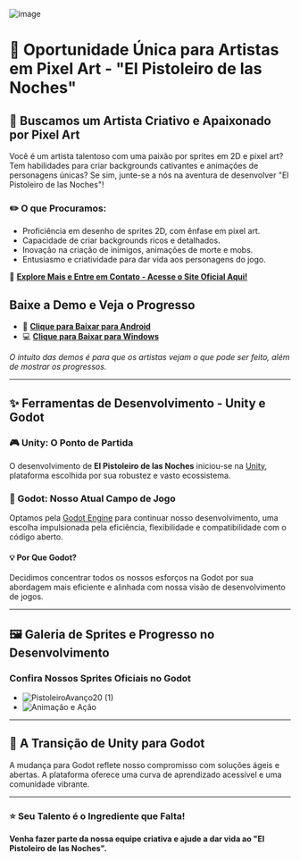 ![image](https://github.com/MestreWilll/GodotV4-Learning-ElPistoleiroGame/assets/87247824/b572b991-4943-45cd-9d1b-5cd368821557)

# :cowboy_hat_face: Oportunidade Única para Artistas em Pixel Art - "El Pistoleiro de las Noches"

## :art: Buscamos um Artista Criativo e Apaixonado por Pixel Art
Você é um artista talentoso com uma paixão por sprites em 2D e pixel art? Tem habilidades para criar backgrounds cativantes e animações de personagens únicas? Se sim, junte-se a nós na aventura de desenvolver "El Pistoleiro de las Noches"!

### :pencil2: O que Procuramos:
- Proficiência em desenho de sprites 2D, com ênfase em pixel art.
- Capacidade de criar backgrounds ricos e detalhados.
- Inovação na criação de inimigos, animações de morte e mobs.
- Entusiasmo e criatividade para dar vida aos personagens do jogo.

:link: [**Explore Mais e Entre em Contato - Acesse o Site Oficial Aqui!**](https://game.willdev.com.br/)

## Baixe a Demo e Veja o Progresso

- 📱 [**Clique para Baixar para Android**](https://dl.dropboxusercontent.com/scl/fi/f4m66z2mxes4oe3d9o4tz/El-Pistoleiro-de-las-noches_Alpha_Demo.apk?rlkey=tv2odhwsy4wvtd8m27vflnou4&dl=0)
- 💻 [**Clique para Baixar para Windows**](https://dl.dropboxusercontent.com/scl/fi/837418abi1c8uahk1zlch/El-Pistoleiro-de-las-nochesDEMO.rar?rlkey=v4our8vlmscf5pgx7ih7mygyi&dl=0)

*O intuito das demos é para que os artistas vejam o que pode ser feito, além de mostrar os progressos.*

---

## :sparkles: Ferramentas de Desenvolvimento - Unity e Godot

### :video_game: Unity: O Ponto de Partida
O desenvolvimento de **El Pistoleiro de las Noches** iniciou-se na [Unity](https://unity.com), plataforma escolhida por sua robustez e vasto ecossistema.

### :rocket: Godot: Nosso Atual Campo de Jogo
Optamos pela [Godot Engine](https://godotengine.org) para continuar nosso desenvolvimento, uma escolha impulsionada pela eficiência, flexibilidade e compatibilidade com o código aberto.

#### :bulb: Por Que Godot?
Decidimos concentrar todos os nossos esforços na Godot por sua abordagem mais eficiente e alinhada com nossa visão de desenvolvimento de jogos.

---

## :framed_picture: Galeria de Sprites e Progresso no Desenvolvimento

### Confira Nossos Sprites Oficiais no Godot
- ![PistoleiroAvanço20 (1)](https://github.com/MestreWilll/GodotV4-Learning-ElPistoleiroGame/assets/87247824/0640cc20-2257-4354-b4cb-a20e788c87c3)
- ![Animação e Ação](https://github.com/MestreWilll/GodotV4-Learning-ElPistoleiroGame/assets/87247824/7de407df-f57b-461c-aac0-5793dd51e2f2)

---

## :twisted_rightwards_arrows: A Transição de Unity para Godot
A mudança para Godot reflete nosso compromisso com soluções ágeis e abertas. A plataforma oferece uma curva de aprendizado acessível e uma comunidade vibrante.

---

### :star: Seu Talento é o Ingrediente que Falta!
**Venha fazer parte da nossa equipe criativa e ajude a dar vida ao "El Pistoleiro de las Noches".**
